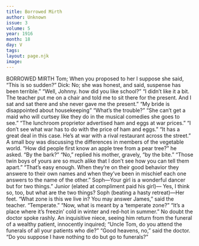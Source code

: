 ```yaml
---
title: Borrowed Mirth
author: Unknown
issue: 3
volume: 5
year: 1916
month: 18
day: V
tags:
layout: page.njk
image:
---
```

BORROWED MIRTH       Tom; When you proposed to her I suppose she said, “This is so sudden?”    Dick: No; she was honest, and said, suspense has been terrible.”       “Well, Johnny. how did you like school?”    “I didn’t like it a bit. The teacher put me on a chair and told me to sit there for the present. And I sat and sat there and she never gave me the present.”       “My bride is disappointed about housekeeping”    “What’s the trouble?”    “She can’t get a maid who will curtsey like they do in the musical comedies she goes to see.”       “The lunchroom proprietor advertised ham and eggs at war prices.”    “I don’t see what war has to do with the price of ham and eggs.”    “It has a great deal in this case. He’s at war with a rival restaurant across the street.”       A small boy was discussing the differences in members of the vegetable world.    “How did people first know an apple tree from a pear tree?” he asked. “By the bark?”    “No,” replied his mother, gravely, “by the bite.”       “Those twin boys of yours are so much alike that I don’t see how you can tell them apart.” “That’s easy enough. When they’re on their good behavior they answere to their own names and when they’ve been in mischief each one answers to the name of the other.”       Soph—Your girl is a wonderful dancer but for two things.”    Junior (elated at compliment paid his girl)— Yes, I think so, too, but what are the two things?    Soph (beating a hasty retreat)—Her feet.       “What zone is this we live in? You may answer James,” said the teacher.    “Temperate.”    “Now, what is meant by a ‘temperate zone?”    “It’s a place where it’s freezin’ cold in winter and red-hot in summer.”       No doubt the doctor spoke rashly. An inquisitive niece, seeing him return from the funeral of a wealthy patient, innocently inquired;    “Uncle Tom, do you attend the funerals of all your patients who die?”    “Good heavens, no,” said the doctor. “Do you suppose I have nothing to do but go to funerals?”   


